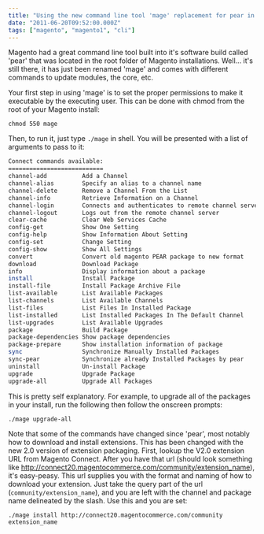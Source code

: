 ```yaml
---
title: "Using the new command line tool 'mage' replacement for pear in Magento"
date: "2011-06-20T09:52:00.000Z"
tags: ["magento", "magento1", "cli"]
---
```


Magento had a great command line tool built into it's software build called 'pear' that was located in the root folder of Magento installations. Well... it's still there, it has just been renamed 'mage' and comes with different commands to update modules, the core, etc.

Your first step in using 'mage' is to set the proper permissions to make it executable by the executing user. This can be done with chmod from the root of your Magento install:

`chmod 550 mage`

Then, to run it, just type `./mage` in shell. You will be presented with a list of arguments to pass to it:

```bash
Connect commands available:
===========================
channel-add          Add a Channel       
channel-alias        Specify an alias to a channel name
channel-delete       Remove a Channel From the List
channel-info         Retrieve Information on a Channel
channel-login        Connects and authenticates to remote channel server
channel-logout       Logs out from the remote channel server
clear-cache          Clear Web Services Cache
config-get           Show One Setting    
config-help          Show Information About Setting
config-set           Change Setting      
config-show          Show All Settings   
convert              Convert old magento PEAR package to new format
download             Download Package    
info                 Display information about a package
install              Install Package     
install-file         Install Package Archive File
list-available       List Available Packages
list-channels        List Available Channels
list-files           List Files In Installed Package
list-installed       List Installed Packages In The Default Channel
list-upgrades        List Available Upgrades
package              Build Package       
package-dependencies Show package dependencies
package-prepare      Show installation information of package
sync                 Synchronize Manually Installed Packages
sync-pear            Synchronize already Installed Packages by pear
uninstall            Un-install Package  
upgrade              Upgrade Package     
upgrade-all          Upgrade All Packages
```

This is pretty self explanatory. For example, to upgrade all of the packages in your install, run the following then follow the onscreen prompts:

`./mage upgrade-all`

Note that some of the commands have changed since 'pear', most notably how to download and install extensions. This has been changed with the new 2.0 version of extension packaging. First, lookup the V2.0 extension URL from Magento Connect. After you have that url (should look something like http://connect20.magentocommerce.com/community/extension_name), it's easy-peasy. This url supplies you with the format and naming of how to download your extension. Just take the query part of the url (`community/extension_name`), and you are left with the channel and package name delineated by the slash. Use this and you are set:

`./mage install http://connect20.magentocommerce.com/community extension_name`
